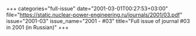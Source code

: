 +++
categories="full-issue"
date="2001-03-01T00:27:53+03:00"
file="https://static.nuclear-power-engineering.ru/journals/2001/03.pdf"
issue="2001-03"
issue_name="2001 - #03"
title="Full issue of journal #03 in 2001 (in Russian)"
+++